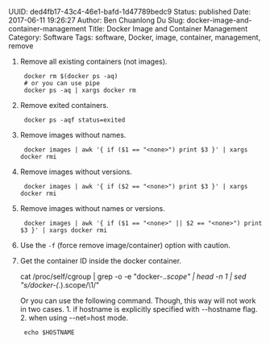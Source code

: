 UUID: ded4fb17-43c4-46e1-bafd-1d47789bedc9
Status: published
Date: 2017-06-11 19:26:27
Author: Ben Chuanlong Du
Slug: docker-image-and-container-management
Title: Docker Image and Container Management
Category: Software
Tags: software, Docker, image, container, management, remove

1. Remove all existing containers (not images).

        docker rm $(docker ps -aq)
        # or you can use pipe
        docker ps -aq | xargs docker rm

2. Remove exited containers.

        docker ps -aqf status=exited


2. Remove images without names.

        docker images | awk '{ if ($1 == "<none>") print $3 }' | xargs docker rmi


3. Remove images without versions.

        docker images | awk '{ if ($2 == "<none>") print $3 }' | xargs docker rmi


3. Remove images without names or versions.

        docker images | awk '{ if ($1 == "<none>" || $2 == "<none>") print $3 }' | xargs docker rmi


4. Use the `-f` (force remove image/container) option with caution.

5. Get the container ID inside the docker container. 

    cat /proc/self/cgroup | grep -o  -e "docker-.*.scope" | head -n 1 | sed "s/docker-\(.*\).scope/\\1/"

    Or you can use the following command.
    Though, this way will not work in two cases. 
        1. if hostname is explicitly specified with --hostname flag. 
        2. when using --net=host mode.

        echo $HOSTNAME

